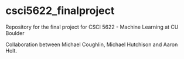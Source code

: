 # csci5622_finalproject
Repository for the final project for CSCI 5622 - Machine Learning at CU Boulder

Collaboration between Michael Coughlin, Michael Hutchison and Aaron Holt.
